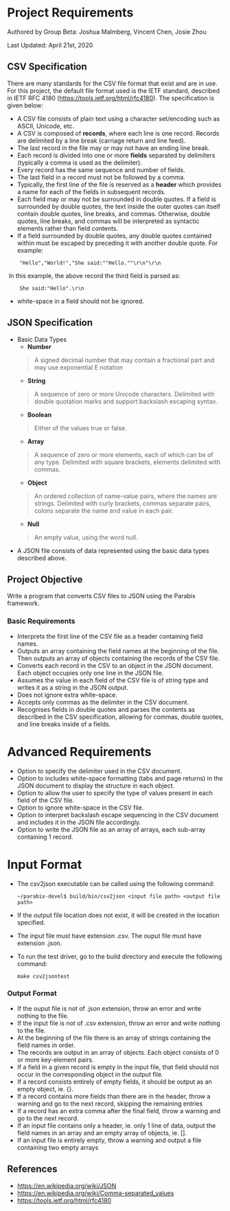 

# Project Requirements

Authored by Group Beta: Joshua Malmberg, Vincent Chen, Josie Zhou

Last Updated: April 21st, 2020

## CSV Specification

There are many standards for the CSV file format that exist and are in use. For this project, the default file format used is the IETF standard, described in IETF RFC 4180 (https://tools.ietf.org/html/rfc4180). The specification is given below:

+ A CSV file consists of plain text using a character set/encoding such as ASCII, Unicode, etc.
+ A CSV is composed of **records**, where each line is one record. Records are delimited by a line break (carriage return and line feed).
+ The last record in the file may or may not have an ending line break.
+ Each record is divided into one or more **fields** separated by delimiters (typically a comma is used as the delimiter).
+ Every record has the same sequence and number of fields.
+ The last field in a record must not be followed by a comma.
+ Typically, the first line of the file is reserved as a **header** which provides a name for each of the fields in subsequent records.
+ Each field may or may not be surrounded in double quotes. If a field is surrounded by double quotes, the text inside the outer quotes can itself contain double quotes, line breaks, and commas. Otherwise, double quotes, line breaks, and commas will be interpreted as syntactic elements rather than field contents.
+ If a field surrounded by double quotes, any double quotes contained within must be escaped by preceding it with another double quote. For example:
```
    "Hello","World!","She said:""Hello.""\r\n"\r\n
```
​		In this example, the above record the third field is parsed as:
```
	She said:"Hello".\r\n
```

+ white-space in a field should not be ignored.

## JSON Specification

+ Basic Data Types
    - **Number**
    > A signed decimal number that may contain a fractional part and may use exponential E notation
    - **String**
    > A sequence of zero or more Unicode characters. Delimited with double quotation marks and support backslash escaping syntax.
    - **Boolean**
    > Either of the values true or false.
    - **Array**
    > A sequence of zero or more elements, each of which can be of any type. Delimited with square brackets, elements delimited with commas.
    - **Object**
    > An ordered collection of name-value pairs, where the names are strings. Delimited with curly brackets, commas separate pairs, colons separate the name and value in each pair.
    - **Null**
    > An empty value, using the word null.
+ A JSON file consists of data represented using the basic data types described above.

## Project Objective

Write a program that converts CSV files to JSON using the Parabix framework.

### Basic Requirements

-	Interprets the first line of the CSV file as a header containing field names.
-   Outputs an array containing the field names at the beginning of the file. Then outputs an array of objects containing the records of the CSV file.
-	Converts each record in the CSV to an object in the JSON document. Each object occupies only one line in the JSON file. 
-	Assumes the value in each field of the CSV file is of string type and writes it as a string in the JSON output.
-	Does not ignore extra white-space.
-	Accepts only commas as the delimiter in the CSV document.
-	Recognises fields in double quotes and parses the contents as described in the CSV specification, allowing for commas, double quotes, and line breaks inside of a fields.
# Advanced Requirements
-	Option to specify the delimiter used in the CSV document.
-	Option to includes white-space formatting (tabs and page returns) in the JSON document to display the structure in each object.
-	Option to allow the user to specify the type of values present in each field of the CSV file.
-	Option to ignore white-space in the CSV file.
-	Option to interpret backslash escape sequencing in the CSV document and includes it in the JSON file accordingly.
-	Option to write the JSON file as an array of arrays, each sub-array containing 1 record.

#	Input Format

- The csv2json executable can be called using the following command:

  ```
  ~/parabix-devel$ build/bin/csv2json <input file path> <output file path>
  ```

- If the output file location does not exist, it will be created in the location specified.

- The input file must have extension .csv. The ouput file must have extension .json.

- To run the test driver, go to the build directory and execute the following command:

  ```
  make csv2jsontest
  ```

  

###	Output Format

- If the ouput file is not of .json extension, throw an error and write nothing to the file.
- If the input file is not of .csv extension, throw an error and write nothing to the file.
- At the beginning of the file there is an array of strings containing the field names in order.
- The records are output in an array of objects. Each object consists of 0 or more key-element pairs.
- If a field in a given record is empty in the input file, that field should not occur in the corresponding object in the output file.
- If a record consists entirely of empty fields, it should be output as an empty object, ie. {}.
- If a record contains more fields than there are in the header, throw a warning and go to the next record, skipping the remaining entries
- If a record has an extra comma after the final field, throw a warning and go to the next record.
- If an input file contains only a header, ie. only 1 line of data, output the field names in an array and an empty array of objects, ie. [].
- If an input file is entirely empty, throw a warning and output a file containing two empty arrays

## References

- https://en.wikipedia.org/wiki/JSON
- https://en.wikipedia.org/wiki/Comma-separated_values
- https://tools.ietf.org/html/rfc4180
